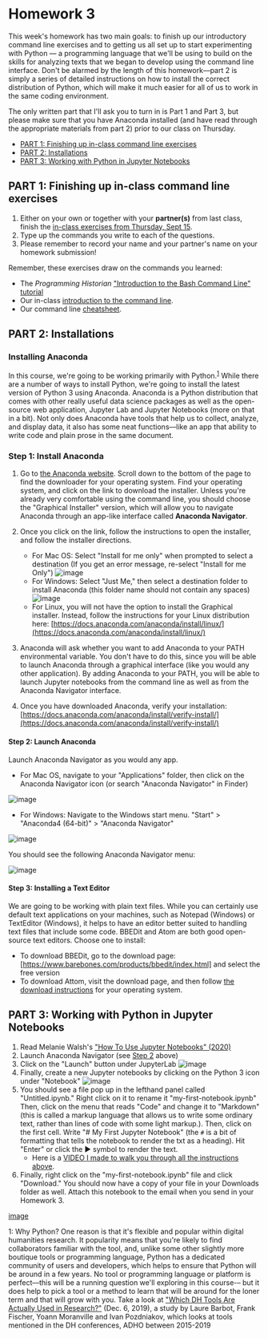 # Homework 3

This week's homework has two main goals: to finish up our introductory command line exercises and to getting us all set up to start experimenting with Python –– a programming language that we'll be using to build on the skills for analyzing texts that we began to develop using the command line interface.  Don't be alarmed by the length of this homework––part 2 is simply a series of detailed instructions on how to install the correct distribution of Python, which will make it much easier for all of us to work in the same coding environment.  

The only written part that I'll ask you to turn in is Part 1 and Part 3, but please make sure that you have Anaconda installed (and have read through the appropriate materials from part 2) prior to our class on Thursday.

- [PART 1: Finishing up in-class command line exercises](#part-1-finishing-up-in-class-command-line-exercises)
- [PART 2: Installations](#part-2-installations)
- [PART 3: Working with Python in Jupyter Notebooks](#part-3-working-with-python-in-jupyter-notebooks)

## PART 1: Finishing up in-class command line exercises

1. Either on your own or together with your **partner(s)** from last class, finish the [in-class exercises from Thursday, Sept 15](https://github.com/sceckert/IntroDHFall2022/blob/main/_week2/in-class-exercises.md).
2. Type up the commands you write to each of the questions.
3. Please remember to record your name and your partner's name on your homework submission!

Remember, these exercises draw on the commands you learned:

- The *Programming Historian* ["Introduction to the Bash Command Line" tutorial](https://programminghistorian.org/en/lessons/intro-to-bash)
- Our in-class [introduction to the command line](https://github.com/sceckert/IntroDHFall2022/blob/main/_week2/introduction-to-the-command-line.md).
- Our command line [cheatsheet](https://github.com/sceckert/IntroDHFall2022/blob/main/_week2/command-line-cheat-sheet.md). 

## PART 2: Installations  

### Installing Anaconda

In this course, we're going to be working primarily with Python.<sup>[1](#myfootnote1)</sup>
 While there are a number of ways to install Python, we're going to install the latest version of Python 3 using Anaconda. Anaconda is a Python distribution that comes with other really useful data science packages as well as the open-source web application, Jupyter Lab and Jupyter Notebooks (more on that in a bit). Not only does Anaconda have tools that help us to collect, analyze, and display data, it also has some neat functions––like an app that ability to write code and plain prose in the same document. 




### Step 1: Install Anaconda


1. Go to [the Anaconda website](https://www.anaconda.com/products/individual). Scroll down to the bottom of the page to find the downloader for your operating system. Find your operating system, and click on the link to download the installer. Unless you're already very comfortable using the command line, you should choose the "Graphical Installer" version, which will allow you to navigate Anaconda through an app-like interface called **Anaconda Navigator**.  

2. Once you click on the link, follow the instructions to open the installer, and follow the installer directions. 
	- For Mac OS: Select "Install for me only" when prompted to select a destination (If you get an error message, re-select "Install for me Only") ![image](../_images/osx-install-type.png)
	- For Windows: Select "Just Me," then select a destination folder to install Anaconda (this folder name should not contain any spaces) ![image](../_images/win-install-destination.png)
	- For Linux, you will not have the option to install the Graphical installer. Instead, follow the instructions for your Linux distribution here: [https://docs.anaconda.com/anaconda/install/linux/](https://docs.anaconda.com/anaconda/install/linux/)

3. Anaconda will ask whether you want to add Anaconda to your PATH environmental variable. You don't have to do this, since you will be able to launch Anaconda through a graphical interface (like you would any other application). By adding Anaconda to your PATH, you will be able to launch Jupyter notebooks from the command line as well as from the Anaconda Navigator interface.

3. Once you have downloaded Anaconda, verify your installation: [https://docs.anaconda.com/anaconda/install/verify-install/](https://docs.anaconda.com/anaconda/install/verify-install/)


#### Step 2: Launch Anaconda ####

Launch Anaconda Navigator as you would any app.

- For Mac OS, navigate to your "Applications" folder, then click on the Anaconda Navigator icon (or search "Anaconda Navigator" in Finder)

![image](../_images/mac-menu.png)

- For Windows: Navigate to the Windows start menu. "Start" > "Anaconda4 (64-bit)"  >  "Anaconda Navigator" 

![image](../_images/windows-menu.png)

You should see the following Anaconda Navigator menu:

![image](../_images/anaconda-navigator.png)

#### Step 3: Installing a Text Editor 

We are going to be working with plain text files. While you can certainly use default text applications on your machines, such as Notepad (Windows) or TextEditor (Windows), it helps to have an editor better suited to handling text files that include some code. BBEDit and Atom are both good open-source text editors. Choose one to install: 

- To download BBEDit, go to the download page: [https://www.barebones.com/products/bbedit/index.html] and select the free version
- To download Attom, visit the download page, and then follow [the download instructions](https://flight-manual.atom.io/getting-started/sections/installing-atom/) for your operating system.


## PART 3: Working with Python in Jupyter Notebooks

1.  Read Melanie Walsh's ["How To Use Jupyter Notebooks" (2020)](https://melaniewalsh.github.io/Intro-Cultural-Analytics/02-Python/02-How-to-Use-Jupyter-Notebooks.html)
2.  Launch Anaconda Navigator (see [Step 2](#step-2-launch-anaconda) above)
3. Click on the "Launch" button under JupyterLab ![image](../_images/open-jupyterlab.png)
4. Finally, create a new Jupyter notebooks by clicking on the Python 3 icon under "Notebook" ![image](../_images/create-new-notebook.png)
5. You should see a file pop up in the lefthand panel called "Untitled.ipynb." Right click on it to rename it "my-first-notebook.ipynb" Then, click on the menu that reads "Code" and change it to "Markdown" (this is called a markup language that allows us to write some ordinary text, rather than lines of code with some light markup.). Then, click on the first cell. Write "# My First Jupyter Notebook" (the `#` is a bit of formatting that tells the notebook to render the txt as a heading). Hit "Enter" or click the ► symbol to render the text. 
	- Here is a [VIDEO I made to walk you through all the instructions above](https://princeton.zoom.us/rec/share/isHJJwiYbN0UF_CAAt9xU-AFVhhs1sezpxK9KSLE2oiLCS-WTm7rBOrEwgk7H7oQ.e7azyiwwxainl0J5).
6. Finally, right click on the "my-first-notebook.ipynb" file and click "Download." You should now have a copy of your file in your Downloads folder as well. Attach this notebook to the email when you send in your Homework 3.

[image](../_images/screenshot-download-notebook.png)


<a name="myfootnote1">1</a>:  Why Python? One reason is that it's flexible and popular within digital humanities research. It popularity means that you're likely to find collaborators familiar with the tool, and, unlike some other slightly more boutique tools or programming language, Python has a dedicated community of users and developers, which helps to ensure that Python will be around in a few years. No tool or programming language or platform is perfect––this will be a running question we'll exploring in this course-– but it does help to pick a tool or a method to learn that will be around for the loner term and that will grow with you. Take a look at ["Which DH Tools Are Actually Used in Research?"](https://weltliteratur.net/dh-tools-used-in-research/) (Dec. 6, 2019), a study by Laure Barbot, Frank Fischer, Yoann Moranville and Ivan Pozdniakov, which looks at tools mentioned in the DH conferences, ADHO between 2015-2019